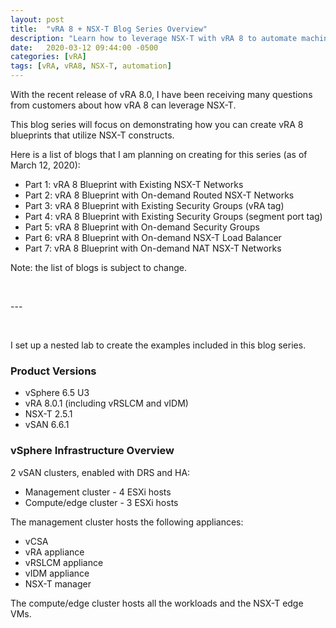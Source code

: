 ```yaml
---
layout: post
title:  "vRA 8 + NSX-T Blog Series Overview"
description: "Learn how to leverage NSX-T with vRA 8 to automate machine deployments on existing and on-demand NSX-T networks as well as to automate micro-segmentation with NSX-T."
date:   2020-03-12 09:44:00 -0500
categories: [vRA]
tags: [vRA, vRA8, NSX-T, automation]
---
```


With the recent release of vRA 8.0, I have been receiving many questions from customers about how vRA 8 can leverage NSX-T. 

This blog series will focus on demonstrating how you can create vRA 8 blueprints that utilize NSX-T constructs. 

Here is a list of blogs that I am planning on creating for this series (as of March 12, 2020):
* Part 1: vRA 8 Blueprint with Existing NSX-T Networks
* Part 2: vRA 8 Blueprint with On-demand Routed NSX-T Networks
* Part 3: vRA 8 Blueprint with Existing Security Groups (vRA tag)
* Part 4: vRA 8 Blueprint with Existing Security Groups (segment port tag)
* Part 5: vRA 8 Blueprint with On-demand Security Groups
* Part 6: vRA 8 Blueprint with On-demand NSX-T Load Balancer
* Part 7: vRA 8 Blueprint with On-demand NAT NSX-T Networks

Note: the list of blogs is subject to change.

<p>&nbsp;</p>
---
<p>&nbsp;</p>

I set up a nested lab to create the examples included in this blog series.

### Product Versions
* vSphere 6.5 U3
* vRA 8.0.1 (including vRSLCM and vIDM)
* NSX-T 2.5.1
* vSAN 6.6.1

### vSphere Infrastructure Overview
2 vSAN clusters, enabled with DRS and HA:
* Management cluster - 4 ESXi hosts
* Compute/edge cluster - 3 ESXi hosts

The management cluster hosts the following appliances:
  * vCSA 
  * vRA appliance
  * vRSLCM appliance 
  * vIDM appliance 
  * NSX-T manager

The compute/edge cluster hosts all the workloads and the NSX-T edge VMs.
